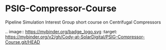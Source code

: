 # PSIG-Compressor-Course
Pipeline Simulation Interest Group short course on Centrifugal Compressors


.. image:: https://mybinder.org/badge_logo.svg
 :target: https://mybinder.org/v2/gh/Cody-at-SolarDigital/PSIG-Compressor-Course.git/HEAD
